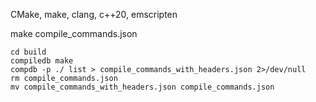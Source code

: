 CMake, make, clang, c++20, emscripten

make compile_commands.json
```
cd build
compiledb make
compdb -p ./ list > compile_commands_with_headers.json 2>/dev/null
rm compile_commands.json 
mv compile_commands_with_headers.json compile_commands.json
```